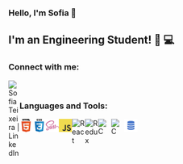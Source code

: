 ### Hello, I'm Sofia 👋


## I'm an Engineering Student! 🔌 💻

### Connect with me:
[<img align="left" alt="SofiaTeixeira | LinkedIn" width="22px" src="https://image.flaticon.com/icons/png/512/174/174857.png" />][linkedin]


<br />

### Languages and Tools:

<img align="left" alt="HTML5" width="26px" src="https://raw.githubusercontent.com/github/explore/80688e429a7d4ef2fca1e82350fe8e3517d3494d/topics/html/html.png" />
<img align="left" alt="CSS3" width="26px" src="https://raw.githubusercontent.com/github/explore/80688e429a7d4ef2fca1e82350fe8e3517d3494d/topics/css/css.png" />
<img align="left" alt="Sass" width="26px" src="https://raw.githubusercontent.com/github/explore/80688e429a7d4ef2fca1e82350fe8e3517d3494d/topics/sass/sass.png" />
<img align="left" alt="JavaScript" width="26px" src="https://raw.githubusercontent.com/github/explore/80688e429a7d4ef2fca1e82350fe8e3517d3494d/topics/javascript/javascript.png" />
<img align="left" alt="React" width="26px" src="https://cdn.freebiesupply.com/logos/large/2x/react-1-logo-png-transparent.png"/>
<img align="left" alt="Redux" width="26px" src="https://w7.pngwing.com/pngs/669/447/png-transparent-redux-react-javascript-freecodecamp-npm-others-miscellaneous-purple-violet-thumbnail.png"/>
<img align="left" alt="C" width="26px" src="https://cdn.iconscout.com/icon/free/png-512/c-programming-569564.png" />
<img align="left" alt="C" width="26px" src="https://upload.wikimedia.org/wikipedia/commons/thumb/1/18/ISO_C%2B%2B_Logo.svg/459px-ISO_C%2B%2B_Logo.svg.png" />
<img align="left" alt="SQL" width="26px" src="https://raw.githubusercontent.com/github/explore/80688e429a7d4ef2fca1e82350fe8e3517d3494d/topics/sql/sql.png" />





[linkedin]: https://www.linkedin.com/in/ana-sofia-teixeira/
